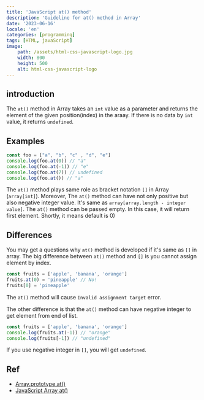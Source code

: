 ```yaml
---
title: 'JavaScript at() method'
description: 'Guideline for at() method in Array'
date: '2023-06-16'
locale: 'en'
categories: [programming]
tags: [HTML, javaScript]
image:
    path: /assets/html-css-javascript-logo.jpg
    width: 800
    height: 500
    alt: html-css-javascript-logo
---
```

## introduction
The `at()` method in Array takes an `int` value as a parameter and returns the element of the given position(index) in the araay.
If there is no data by `int` value, it returns `undefined`.

## Examples
```js
const foo = ["a", "b", "c" , "d", "e"]
console.log(foo.at(0)) // "a"
console.log(foo.at(-1)) // "e"
console.log(foo.at(7)) // undefined
console.log(foo.at()) // "a"
```
The `at()` method plays same role as bracket notation `[]` in Array (`array[int]`).
Moreover, The `at()` method can have not only positive but also negative integer value. It's same as `array[array.length - integer value]`.
The `at()` method can be passed empty. In this case, it will return first element. Shortly, it means default is 0)

## Differences
You may get a questions why `at()` method is developed if it's same as `[]` in array.
The big difference between `at()` method and `[]` is you cannot assign element by index.

```js
const fruits = ['apple', 'banana', 'orange']
fruits.at(0) = 'pineapple' // No!
fruits[0] = 'pineapple'
```

The `at()` method will cause `Invalid assignment target` error.

The other difference is that the `at()` method can have negative integer to get element from end of list.
```js
const fruits = ['apple', 'banana', 'orange']
console.log(fruits.at(-1)) // "orange"
console.log(fruits[-1]) // "undefined"
```
If you use negative integer in `[]`, you will get `undefined`.

## Ref
- [Array.prototype.at()](https://developer.mozilla.org/en-US/docs/Web/JavaScript/Reference/Global_Objects/Array/at)
- [JavaScript Array at()](https://www.w3schools.com/jsref/jsref_array_at.asp)
